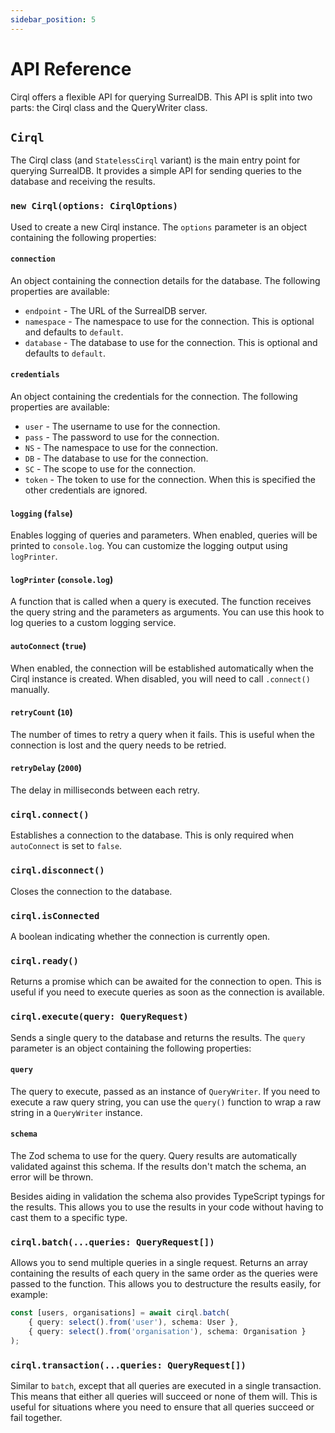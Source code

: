 ```yaml
---
sidebar_position: 5
---
```


# API Reference

Cirql offers a flexible API for querying SurrealDB. This API is split into two parts: the Cirql class and the QueryWriter class.

## `Cirql`
The Cirql class (and `StatelessCirql` variant) is the main entry point for querying SurrealDB. It provides a simple API for sending queries to the database and receiving the results.

### `new Cirql(options: CirqlOptions)`
Used to create a new Cirql instance. The `options` parameter is an object containing the following properties:

#### `connection`
An object containing the connection details for the database. The following properties are available:
- `endpoint` - The URL of the SurrealDB server.
- `namespace` - The namespace to use for the connection. This is optional and defaults to `default`.
- `database` - The database to use for the connection. This is optional and defaults to `default`.

#### `credentials`
An object containing the credentials for the connection. The following properties are available:
- `user` - The username to use for the connection.
- `pass` - The password to use for the connection.
- `NS` - The namespace to use for the connection.
- `DB` - The database to use for the connection.
- `SC` - The scope to use for the connection.
- `token` - The token to use for the connection. When this is specified the other credentials are ignored.


#### `logging` (`false`)
Enables logging of queries and parameters. When enabled, queries will be printed to `console.log`. You can customize the
logging output using `logPrinter`.

#### `logPrinter` (`console.log`)
A function that is called when a query is executed. The function receives the query string and the parameters as arguments. You can use this hook to log queries to a custom logging service.

#### `autoConnect` (`true`)
When enabled, the connection will be established automatically when the Cirql instance is created. When disabled, you will need to call `.connect()` manually.

#### `retryCount` (`10`)
The number of times to retry a query when it fails. This is useful when the connection is lost and the query needs to be retried.

#### `retryDelay` (`2000`)
The delay in milliseconds between each retry.

### `cirql.connect()`
Establishes a connection to the database. This is only required when `autoConnect` is set to `false`.

### `cirql.disconnect()`
Closes the connection to the database.

### `cirql.isConnected`
A boolean indicating whether the connection is currently open.

### `cirql.ready()`
Returns a promise which can be awaited for the connection to open. This is useful if you need to execute queries as soon as the connection is available.

### `cirql.execute(query: QueryRequest)`
Sends a single query to the database and returns the results. The `query` parameter is an object containing the following properties:

#### `query`
The query to execute, passed as an instance of `QueryWriter`. If you need to execute a raw query string, you can use the `query()` function to wrap a raw string in a `QueryWriter` instance.

#### `schema`
The Zod schema to use for the query. Query results are automatically validated against this schema. If the results don't match the schema, an error will be thrown.

Besides aiding in validation the schema also provides TypeScript typings for the results. This allows you to use the results in your code without having to cast them to a specific type.

### `cirql.batch(...queries: QueryRequest[])`
Allows you to send multiple queries in a single request. Returns an array containing the results of each query in the same order as the queries were passed to the function. This allows you to destructure the results easily, for example:

```ts
const [users, organisations] = await cirql.batch(
	{ query: select().from('user'), schema: User },
	{ query: select().from('organisation'), schema: Organisation }
);
```

### `cirql.transaction(...queries: QueryRequest[])`
Similar to `batch`, except that all queries are executed in a single transaction. This means that either all queries will succeed or none of them will. This is useful for situations where you need to ensure that all queries succeed or fail together.
